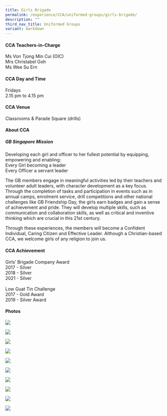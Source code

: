 ```yaml
---
title: Girls Brigade
permalink: /experience/CCA/uniformed-groups/girls-brigade/
description: ""
third_nav_title: Uniformed Groups
variant: markdown
---
```

#### **CCA Teachers-in-Charge**
Ms Von Tjong Min Cui (OIC) <br>
Mrs Christabel Goh  <br>
Ms Wee Su Ern  <br>

#### **CCA Day and Time**
Fridays <br>
2.15 pm to 4.15 pm

#### **CCA Venue**
Classrooms &amp; Parade Square (drills)

#### **About CCA**
##### **GB Singapore Mission**
Developing each girl and officer to her fullest potential by equipping, empowering and enabling:<br>
Every Girl becoming a leader<br>
Every Officer a servant leader

The GB members engage in meaningful activities led by their teachers and volunteer adult leaders, with character development as a key focus. Through the completion of tasks and participation in events such as in annual camps, enrolment service, drill competitions and other national challenges like GB Friendship Day, the girls earn badges and gain a sense of achievement and pride. They will develop multiple skills, such as communication and collaboration skills, as well as critical and inventive thinking which are crucial in this 21st century.

Through these experiences, the members will become a Confident Individual, Caring Citizen and Effective Leader.&nbsp;Although a Christian-based CCA, we welcome girls of any religion to join us.

#### **CCA Achievement**
Girls’ Brigade Company Award<br>
2017 - Silver <br>
2018 - Silver <br>
2021 - Silver <br><br>
Low Guat Tin Challenge<br>
2017 - Gold Award <br>
2019 - Silver Award<br>
#### **Photos**

![](/images/CCA%20Girls%20Brigade/GB2025_1.png)

![](/images/CCA%20Girls%20Brigade/GB2025_2.png)

![](/images/CCA%20Girls%20Brigade/GB2025_3.png)

![](/images/CCA%20Girls%20Brigade/GB2025_4.png)

![](/images/CCA%20Girls%20Brigade/GB2025_5.png)

![](/images/CCA%20Girls%20Brigade/GB2025_6.png)

![](/images/CCA%20Girls%20Brigade/GB2025_7.png)

![](/images/CCA%20Girls%20Brigade/GB2025_8.png)

![](/images/CCA%20Girls%20Brigade/GB2025_9.png)

![](/images/CCA%20Girls%20Brigade/GB2025_10.png)